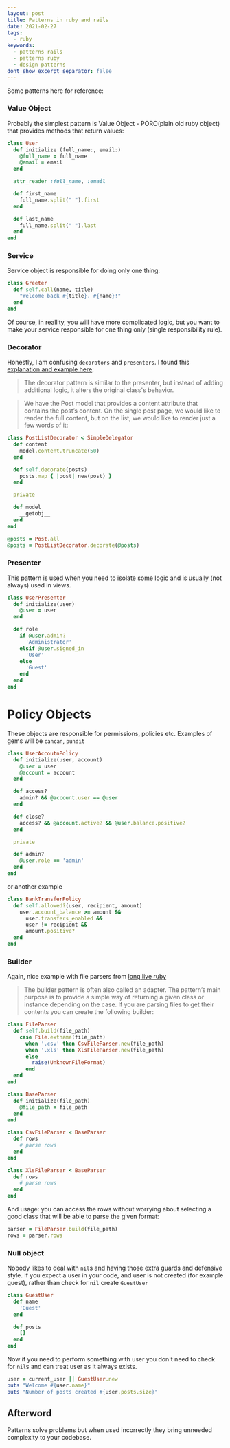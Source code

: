 ```yaml
---
layout: post
title: Patterns in ruby and rails
date: 2021-02-27
tags:
  - ruby
keywords:
  - patterns rails
  - patterns ruby
  - design patterns
dont_show_excerpt_separator: false
---
```


Some patterns here for reference:

### Value Object

Probably the simplest pattern is Value Object - PORO(plain old ruby object) that provides methods that return values:
```ruby
class User
  def initialize (full_name:, email:)
    @full_name = full_name
    @email = email
  end

  attr_reader :full_name, :email

  def first_name
    full_name.split(" ").first
  end

  def last_name
    full_name.split(" ").last
  end
end
```

<!--more-->

### Service

Service object is responsible for doing only one thing:

```ruby
class Greeter
  def self.call(name, title)
    "Welcome back #{title}. #{name}!"
  end
end
```
Of course, in reallity, you will have more complicated logic, but you want to make your service responsible for one thing only (single responsibility rule).

### Decorator
Honestly, I am confusing `decorators` and `presenters`. I found this [explanation and example here](https://longliveruby.com/articles/rails-design-patterns-the-big-picture):
> The decorator pattern is similar to the presenter, but instead of adding additional logic, it alters the original class's behavior.

> We have the Post model that provides a content attribute that contains the post’s content. On the single post page, we would like to render the full content, but on the list, we would like to render just a few words of it:

```ruby
class PostListDecorator < SimpleDelegator
  def content
    model.content.truncate(50)
  end

  def self.decorate(posts)
    posts.map { |post| new(post) }
  end

  private

  def model
    __getobj__
  end
end

@posts = Post.all
@posts = PostListDecorator.decorate(@posts)
```

### Presenter

This pattern is used when you need to isolate some logic and is usually (not always) used in views.

```ruby
class UserPresenter
  def initialize(user)
    @user = user
  end

  def role
    if @user.admin?
      'Administrator'
    elsif @user.signed_in
      'User'
    else
      'Guest'
    end
  end
end
```

# Policy Objects

These objects are responsible for permissions, policies etc. Examples of gems will be `cancan`, `pundit`

```ruby
class UserAccoutnPolicy
  def initialize(user, account)
    @user = user
    @account = account
  end

  def access?
    admin? && @account.user == @user
  end

  def close?
    access? && @account.active? && @user.balance.positive?
  end

  private

  def admin?
    @user.role == 'admin'
  end
end
```

or another example

```ruby
class BankTransferPolicy
  def self.allowed?(user, recipient, amount)
    user.account_balance >= amount &&
      user.transfers_enabled &&
      user != recipient &&
      amount.positive?
  end
end
```

### Builder

Again, nice example with file parsers from [long live ruby](https://longliveruby.com/articles/rails-design-patterns-the-big-picture)
> The builder pattern is often also called an adapter. The pattern’s main purpose is to provide a simple way of returning a given class or instance depending on the case. If you are parsing files to get their contents you can create the following builder:

```ruby
class FileParser
  def self.build(file_path)
    case File.extname(file_path)
      when '.csv' then CsvFileParser.new(file_path)
      when '.xls' then XlsFileParser.new(file_path)
      else
        raise(UnknownFileFormat)
      end
  end
end

class BaseParser
  def initialize(file_path)
    @file_path = file_path
  end
end

class CsvFileParser < BaseParser
  def rows
    # parse rows
  end
end

class XlsFileParser < BaseParser
  def rows
    # parse rows
  end
end
```
And usage:
you can access the rows without worrying about selecting a good class that will be able to parse the given format:

```ruby
parser = FileParser.build(file_path)
rows = parser.rows
```

### Null object

Nobody likes to deal with `nil`s and having those extra guards and defensive style.
If you expect a user in your code, and user is not created (for example guest), rather than check for `nil` create `GuestUser`

```ruby
class GuestUser
  def name
    'Guest'
  end

  def posts
    []
  end
end
```

Now if you need to perform something with user you don't need to check for `nil`s and can treat user as it always exists.

```ruby
user = current_user || GuestUser.new
puts "Welcome #{user.name}"
puts "Number of posts created #{user.posts.size}"
```

## Afterword

Patterns solve problems but when used incorrectly they bring unneeded complexity to your codebase.